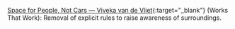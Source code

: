 <a name="vliet01"></a>

[Space for People, Not Cars — Viveka van de Vliet](https://worksthatwork.com/1/shared-space){:target="_blank"} (Works That Work): Removal of explicit rules to raise awareness of surroundings.
